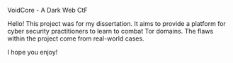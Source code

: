 VoidCore - A Dark Web CtF

Hello! This project was for my dissertation. It aims to provide a platform for cyber security practitioners to learn to combat Tor domains. The flaws within the project come from real-world cases.

I hope you enjoy!

